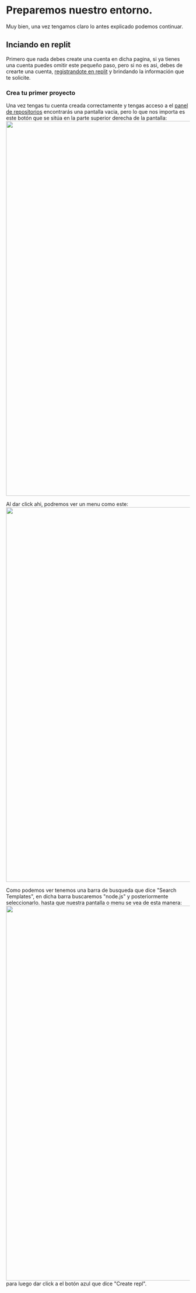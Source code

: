 # Preparemos nuestro entorno.
Muy bien, una vez tengamos claro lo antes explicado podemos continuar.

## Inciando en replit
Primero que nada debes create una cuenta en dicha pagina, si ya tienes una cuenta puedes omitir este pequeño paso, pero si no es asi, debes de crearte una cuenta, [registrandote en replit](https://replit.com/signup) y brindando la información que te solicite.

### Crea tu primer proyecto
Una vez tengas tu cuenta creada correctamente y tengas acceso a el [panel de repositorios](https://replit.com/repls) encontrarás una pantalla vacia, pero lo que nos importa es este botón que se sitúa en la parte superior derecha de la pantalla:
<img src="https://i.imgur.com/KdH4fYv.jpg" width="1024">

Al dar click ahi, podremos ver un menu como este:
<img src="https://i.imgur.com/Ngit0rz.jpg" href="#" width="1024">

Como podemos ver tenemos una barra de busqueda que dice "Search Templates", en dicha barra buscaremos "node.js" y posteriormente seleccionarlo.
hasta que nuestra pantalla o menu se vea de esta manera:
<img src="https://i.imgur.com/U6DHF01.jpg" href="#" width="1024">
para luego dar click a el botón azul que dice "Create repl".
